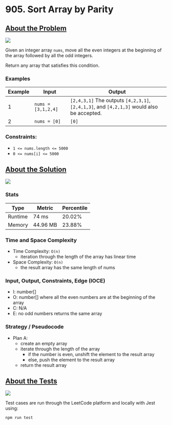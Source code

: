 # 905. Sort Array by Parity

## <a href='https://leetcode.com/problems/sort-array-by-parity/?envType=daily-question&envId=2023-09-28'>About the Problem</a>

<img src='https://img.shields.io/badge/LeetCode-FFA116.svg?style=for-the-badge&logo=LeetCode&logoColor=white' />

Given an integer array `nums`, move all the even integers at the beginning of the array followed by all the odd integers.

Return any array that satisfies this condition.

### Examples

| Example| Input | Output |
| --- | --- | --- |
| 1 | `nums = [3,1,2,4]` | `[2,4,3,1]` The outputs `[4,2,3,1]`, `[2,4,1,3]`, and `[4,2,1,3]` would also be accepted. |
| 2 | `nums = [0]` | `[0]` |

### Constraints:

- `1 <= nums.length <= 5000`
- `0 <= nums[i] <= 5000`

## <a href='./sortArrayByParity.js'>About the Solution</a>

<img src='https://img.shields.io/badge/JavaScript-F7DF1E.svg?style=for-the-badge&logo=JavaScript&logoColor=black' />

### Stats
| Type | Metric | Percentile |
| --- | --- | --- |
| Runtime | 74 ms | 20.02% |
| Memory | 44.96 MB | 23.88% |

### Time and Space Complexity
  - Time Complexity: `O(n)`
    - iteration through the length of the array has linear time
  - Space Complexity: `O(n)`
    - the result array has the same length of nums

### Input, Output, Constraints, Edge (IOCE)

  - I: number[]
  - O: number[] where all the even numbers are at the beginning of the array
  - C: N/A
  - E: no odd numbers returns the same array

### Strategy / Pseudocode
- Plan A:
  - create an empty array
  - iterate through the length of the array
    - if the number is even, unshift the element to the result array
    - else, push the element to the result array
  - return the result array

## <a href='./sortArrayByParity.test.js'>About the Tests</a>

<img src='https://img.shields.io/badge/Jest-C21325.svg?style=for-the-badge&logo=Jest&logoColor=white' />

Test cases are run through the LeetCode platform and locally with Jest using:
```
npm run test
```